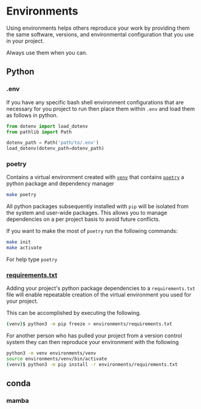 # Environments

Using environments helps others reproduce your work by providing them the same software, versions, and environmental configuration that you use in your project.

Always use them when you can.

## Python

### .env

If you have any specific bash shell environment configurations that are necessary for you project to run then place them within `.env` and load them as follows in python.

```python
from dotenv import load_dotenv
from pathlib import Path

dotenv_path = Path('path/to/.env')
load_dotenv(dotenv_path=dotenv_path)
```


### poetry

Contains a virtual environment created with [`venv`](https://docs.python.org/3/library/venv.html) that contains [`poetry`](https://python-poetry.org) a python package and dependency manager

```bash
make poetry
```

All python packages subsequently installed with `pip` will be isolated from the system and user-wide packages. This allows you to manage dependencies on a per project basis to avoid future conflicts.

If you want to make the most of `poetry` run the following commands:

```bash
make init
make activate
```

For help type `poetry`

### [requirements.txt](https://pip.pypa.io/en/latest/user_guide/#requirements-files)

Adding your project's python package dependencies to a `requirements.txt` file will enable repeatable creation of the virtual environment you used for your project.

This can be accomplished by executing the following.

```bash
(venv)$ python3 -m pip freeze > environments/requirements.txt
```

For another person who has pulled your project from a version control system they can then reproduce your environment with the following

```bash
python3 -m venv environments/venv
source environments/venv/bin/activate
(venv)$ python3 -m pip install -r environments/requirements.txt
```

## conda

### mamba

